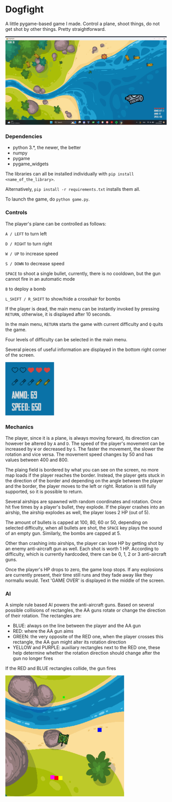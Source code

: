 # Dogfight

A little pygame-based game I made. Control a plane, shoot things, do not get shot by other things. Pretty straightforward.

![Gameplay example](assets/demo.png)

### Dependencies

- python 3.*, the newer, the better
- numpy
- pygame
- pygame_widgets

The libraries can all be installed individually with `pip install <name_of_the_library>`.

Alternatively, `pip install -r requirements.txt` installs them all.

To launch the game, do `python game.py`.

### Controls

The player's plane can be controlled as follows:

`A / LEFT` to turn left

`D / RIGHT` to turn right

`W / UP` to increase speed

`S / DOWN` to decrease speed

`SPACE` to shoot a single bullet, currently, there is no cooldown, but the gun cannot fire in an automatic mode

`B` to deploy a bomb

`L_SHIFT / R_SHIFT` to show/hide a crosshair for bombs

If the player is dead, the main menu can be instantly invoked by pressing `RETURN`, otherwise, it is displayed after 10 seconds.

In the main menu, `RETURN` starts the game with current difficulty and `Q` quits the game.

Four levels of difficulty can be selected in the main menu.

Several pieces of useful information are displayed in the bottom right corner of the screen.

![Stats display](assets/stats_demo.png)

### Mechanics

The player, since it is a plane, is always moving forward, its direction can however be altered by `A` and `D`. The speed of the player's movement can be increased by `W` or decreased by `S`. The faster the movement, the slower the rotation and vice versa. The movement speed changes by 50 and has values between 400 and 800.

The plaing field is bordered by what you can see on the screen, no more map loads if the player reaches the border. Instead, the player gets stuck in the direction of the border and depending on the angle between the player and the border, the player moves to the left or right. Rotation is still fully supported, so it is possible to return.

Several airships are spawned with random coordinates and rotation. Once hit five times by a player's bullet, they explode. If the player crashes into an airship, the airship explodes as well, the player loses 2 HP (out of 5).

The amount of bullets is capped at 100, 80, 60 or 50, depending on selected difficulty, when all bullets are shot, the `SPACE` key plays the sound of an empty gun. Similarly, the bombs are capped at 5.

Other than crashing into airships, the player can lose HP by getting shot by an enemy anti-aircraft gun as well. Each shot is worth 1 HP. According to difficulty, which is currently hardcoded, there can be 0, 1, 2 or 3 anti-aircraft guns.

Once the player's HP drops to zero, the game loop stops. If any explosions are currently present, their time still runs and they fade away like they normallu would. Text 'GAME OVER' is displayed in the middle of the screen.

### AI

A simple rule based AI powers the anti-aircraft guns. Based on several possible collisions of rectangles, the AA guns rotate or change the direction of their rotation. The rectangles are:

- BLUE: always on the line between the player and the AA gun
- RED: where the AA gun aims
- GREEN: the very opposite of the RED one, when the player crosses this rectangle, the AA gun might alter its rotation direction
- YELLOW and PURPLE: auxiliary rectangles next to the RED one, these help determine whether the rotation direction should change after the gun no longer fires

If the RED and BLUE rectangles collide, the gun fires

![Illustration of the AI](assets/AI_demo.png)
